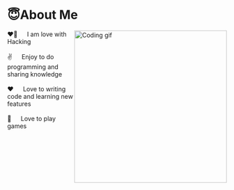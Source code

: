 # 😇About Me
<p>
 <img align="right" width="350" src="/assets/programmer.gif" alt="Coding gif" />
  
 ❤️‍🔥 &emsp; I am love with Hacking <br/><br/>
 ✌️ &emsp; Enjoy to do programming and sharing knowledge <br/><br/>
 ❤️ &emsp; Love to writing code and learning new features<br/><br/>
 📧 &emsp; Love to play games<br/><br/>
 

</p>
